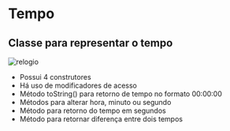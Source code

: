# Tempo

## Classe para representar o tempo

![relogio](https://i.pinimg.com/originals/99/bd/a6/99bda67dc6f2481597d4050a0f4bbacc.gif)

- Possui 4 construtores
- Há uso de modificadores de acesso
- Método toString() para retorno de tempo no formato 00:00:00
- Métodos para alterar hora, minuto ou segundo
- Método para retorno do tempo em segundos
- Método para retornar diferença entre dois tempos


